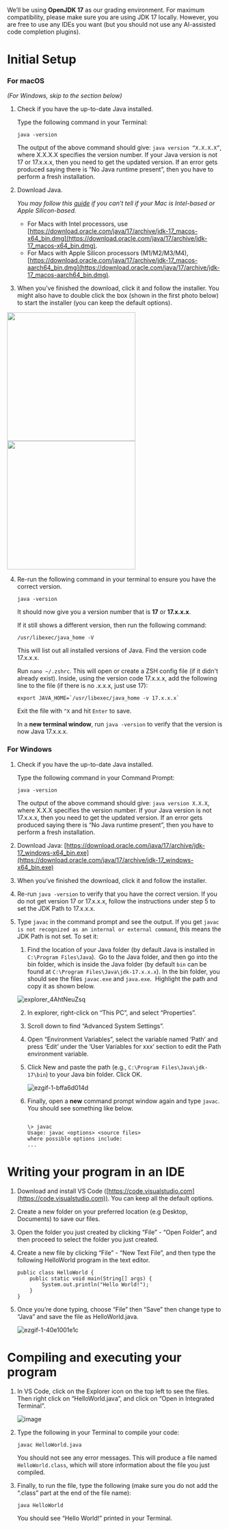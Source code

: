 We’ll be using **OpenJDK 17** as our grading environment. For maximum compatibility, please make sure you are using JDK 17 locally. However, you are free to use any IDEs you want (but you should not use any AI-assisted code completion plugins).

# Initial Setup

### For macOS

_(For Windows, skip to the section below)_

1.  Check if you have the up-to-date Java installed.

    Type the following command in your Terminal:

    ```shell
    java -version
    ```

    The output of the above command should give: `java version “X.X.X.X”`, where X.X.X.X specifies the version number. If your Java version is not 17 or 17.x.x.x, then you need to get the updated version. If an error gets produced saying there is “No Java runtime present”, then you have to perform a fresh installation.

2.  Download Java.

    _You may follow this [guide](https://support.apple.com/en-us/HT211814#:~:text=To%20open%20About%20This%20Mac,as%20an%20Intel%2Dbased%20Mac.) if you can’t tell if your Mac is Intel-based or Apple Silicon-based._

    - For Macs with Intel processors, use [https://download.oracle.com/java/17/archive/jdk-17_macos-x64_bin.dmg](https://download.oracle.com/java/17/archive/jdk-17_macos-x64_bin.dmg).
    - For Macs with Apple Silicon processors (M1/M2/M3/M4), [https://download.oracle.com/java/17/archive/jdk-17_macos-aarch64_bin.dmg](https://download.oracle.com/java/17/archive/jdk-17_macos-aarch64_bin.dmg).

3.  When you’ve finished the download, click it and follow the installer. You might also have to double click the box (shown in the first photo below) to start the installer (you can keep the default options).

<img src="https://user-images.githubusercontent.com/12138874/224300834-78e20301-8a06-4f4d-9927-41d081a6b4eb.png" height="300"><img src="https://user-images.githubusercontent.com/12138874/224300859-08f22d6b-e5f1-44ce-b0cb-891098e90e73.png" height="300">

4.  Re-run the following command in your terminal to ensure you have the correct version.

        java -version

    It should now give you a version number that is **17** or **17.x.x.x**.

    If it still shows a different version, then run the following command:

        /usr/libexec/java_home -V

    This will list out all installed versions of Java. Find the version code 17.x.x.x.

    Run `nano ~/.zshrc`. This will open or create a ZSH config file (if it didn't already exist). Inside, using the version code 17.x.x.x, add the following line to the file (if there is no .x.x.x, just use 17):

        export JAVA_HOME=`/usr/libexec/java_home -v 17.x.x.x`

    Exit the file with `^X` and hit `Enter` to save.

    In a **new terminal window**, run `java -version` to verify that the version is now Java 17.x.x.x.

### For Windows

1.  Check if you have the up-to-date Java installed.

    Type the following command in your Command Prompt:

        java -version

    The output of the above command should give: `java version X.X.X`, where X.X.X specifies the version number. If your Java version is not 17.x.x.x, then you need to get the updated version. If an error gets produced saying there is “No Java runtime present”, then you have to perform a fresh installation.

2.  Download Java: [https://download.oracle.com/java/17/archive/jdk-17_windows-x64_bin.exe](https://download.oracle.com/java/17/archive/jdk-17_windows-x64_bin.exe)
3.  When you’ve finished the download, click it and follow the installer.

4.  Re-run `java -version` to verify that you have the correct version. If you do not get version 17 or 17.x.x.x, follow the instructions under step 5 to set the JDK Path to 17.x.x.x.
5.  Type `javac` in the command prompt and see the output. If you get `javac is not recognized as an internal or external command`, this means the JDK Path is not set. To set it:

    1.  Find the location of your Java folder (by default Java is installed in `C:\Program Files\Java`).  Go to the Java folder, and then go into the bin folder, which is inside the Java folder (by default `bin` can be found at `C:\Program Files\Java\jdk-17.x.x.x`). In the bin folder, you should see the files `javac.exe` and `java.exe`.  Highlight the path and copy it as shown below.

    ![explorer_4AhtNeuZsq](https://user-images.githubusercontent.com/12138874/224301061-a35a2b69-ddcd-47b7-b58e-88ad38f9397c.gif)

    2.  In explorer, right-click on “This PC”, and select “Properties”.
    3.  Scroll down to find “Advanced System Settings”.
    4.  Open “Environment Variables”, select the variable named ‘Path’ and press ‘Edit’ under the ‘User Variables for xxx’ section to edit the Path environment variable.
    5.  Click New and paste the path (e.g., `C:\Program Files\Java\jdk-17\bin`) to your Java bin folder. Click OK.

        ![ezgif-1-bffa6d014d](https://user-images.githubusercontent.com/12138874/224301146-5766b532-74ad-4dfa-ab76-827cd7bafc5d.gif)

    6.  Finally, open a **new** command prompt window again and type `javac`. You should see something like below.

        ```

        \> javac
        Usage: javac <options> <source files>
        where possible options include:
        ...
        ```

# Writing your program in an IDE

1.  Download and install VS Code ([https://code.visualstudio.com](https://code.visualstudio.com)). You can keep all the default options.
2.  Create a new folder on your preferred location (e.g Desktop, Documents) to save our files.
3.  Open the folder you just created by clicking “File” - “Open Folder”, and then proceed to select the folder you just created.
4.  Create a new file by clicking “File” - “New Text File”, and then type the following HelloWorld program in the text editor.

    ```
    public class HelloWorld {
        public static void main(String[] args) {
            System.out.println("Hello World!");
        }
    }
    ```

5.  Once you’re done typing, choose “File” then “Save” then change type to “Java” and save the file as HelloWorld.java.

    ![ezgif-1-40e1001e1c](https://user-images.githubusercontent.com/12138874/224301407-fc676179-8afb-4b23-8b0c-52f062038aa9.gif)

# Compiling and executing your program

1.  In VS Code, click on the Explorer icon on the top left to see the files. Then right click on “HelloWorld.java”, and click on “Open in Integrated Terminal”.

    ![image](https://user-images.githubusercontent.com/12138874/224301380-4b8bfd8c-e48e-4141-83fd-554442e4e0e0.png)

2.  Type the following in your Terminal to compile your code:

        javac HelloWorld.java

    You should not see any error messages. This will produce a file named `HelloWorld.class`, which will store information about the file you just compiled.

3.  Finally, to run the file, type the following (make sure you do not add the “.class” part at the end of the file name):

        java HelloWorld

    You should see “Hello World!” printed in your Terminal.
